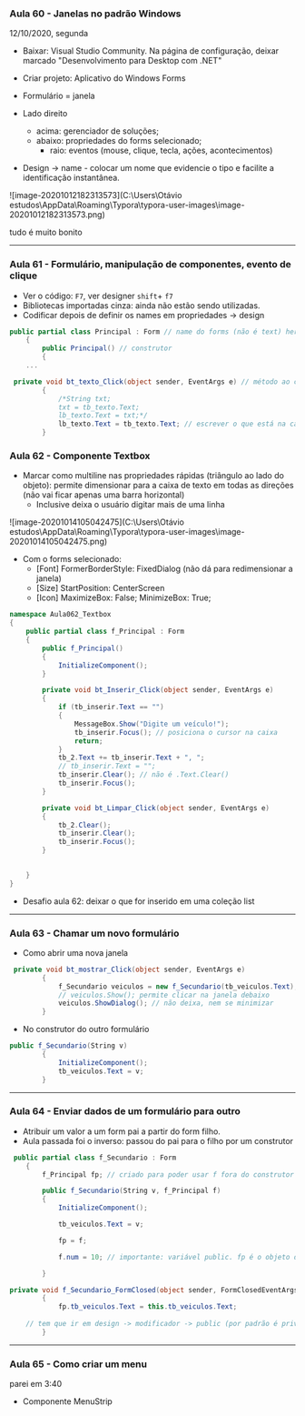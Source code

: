 ### Aula 60 - Janelas no padrão Windows

12/10/2020, segunda

- Baixar: Visual Studio Community. Na página de configuração, deixar marcado "Desenvolvimento para Desktop com .NET"
- Criar projeto: Aplicativo do Windows Forms
- Formulário = janela
- Lado direito
  - acima: gerenciador de soluções;
  - abaixo: propriedades do forms selecionado; 
    - raio: eventos (mouse, clique, tecla, ações, acontecimentos)

- Design -> name - colocar um nome que evidencie o tipo e facilite a identificação instantânea.

  

![image-20201012182313573](C:\Users\Otávio estudos\AppData\Roaming\Typora\typora-user-images\image-20201012182313573.png)

tudo é muito bonito

---

### Aula 61 - Formulário, manipulação de componentes, evento de clique

- Ver o código: `F7`, ver designer `shift`+ `f7`
-  Bibliotecas importadas cinza: ainda não estão sendo utilizadas.
- Codificar depois de definir os names em propriedades -> design

```c#
public partial class Principal : Form // name do forms (não é text) herda de Form
    {
        public Principal() // construtor
        {
    ...
```

```c#
 private void bt_texto_Click(object sender, EventArgs e) // método ao clicar no botão
        {
            /*String txt;
            txt = tb_texto.Text;
            lb_texto.Text = txt;*/
            lb_texto.Text = tb_texto.Text; // escrever o que está na caixa no label
        }
```

### Aula 62 - Componente Textbox

- Marcar como multiline nas propriedades rápidas (triângulo ao lado do objeto): permite dimensionar para a caixa de texto em todas as direções (não vai ficar apenas uma barra horizontal)
  - Inclusive deixa o usuário digitar mais de uma linha

![image-20201014105042475](C:\Users\Otávio estudos\AppData\Roaming\Typora\typora-user-images\image-20201014105042475.png)

- Com o forms selecionado:
  - [Font] FormerBorderStyle: FixedDialog (não dá para redimensionar a janela)
  - [Size] StartPosition: CenterScreen
  - [Icon] MaximizeBox: False; MinimizeBox: True;

```c#
namespace Aula062_Textbox
{
    public partial class f_Principal : Form
    {
        public f_Principal()
        {
            InitializeComponent();
        }

        private void bt_Inserir_Click(object sender, EventArgs e)
        {
            if (tb_inserir.Text == "")
            {
                MessageBox.Show("Digite um veículo!");
                tb_inserir.Focus(); // posiciona o cursor na caixa
                return;
            }
            tb_2.Text += tb_inserir.Text + ", ";
            // tb_inserir.Text = "";
            tb_inserir.Clear(); // não é .Text.Clear()
            tb_inserir.Focus();
        }

        private void bt_Limpar_Click(object sender, EventArgs e)
        {
            tb_2.Clear();
            tb_inserir.Clear();
            tb_inserir.Focus();
        }

       
    }
}

```

- Desafio aula 62: deixar o que for inserido em uma coleção list

---

### Aula 63 - Chamar um novo formulário

- Como abrir uma nova janela

```c#
 private void bt_mostrar_Click(object sender, EventArgs e)
        {
            f_Secundario veiculos = new f_Secundario(tb_veiculos.Text); // chamando outro formulário
            // veiculos.Show(); permite clicar na janela debaixo
            veiculos.ShowDialog(); // não deixa, nem se minimizar
        }
```

- No construtor do outro formulário

```c#
public f_Secundario(String v)
        {
            InitializeComponent();
            tb_veiculos.Text = v;
        }
```

---

### Aula 64 - Enviar dados de um formulário para outro

- Atribuir um valor a um form pai a partir do form filho.
- Aula passada foi o inverso: passou do pai para o filho por um construtor

```c#
 public partial class f_Secundario : Form
    {
        f_Principal fp; // criado para poder usar f fora do construtor

        public f_Secundario(String v, f_Principal f)
        {
            InitializeComponent();

            tb_veiculos.Text = v;

            fp = f;

            f.num = 10; // importante: variável public. fp é o objeto da classe f_Principal?

        }
```

```c#
private void f_Secundario_FormClosed(object sender, FormClosedEventArgs e)
        {
            fp.tb_veiculos.Text = this.tb_veiculos.Text;  
    
    // tem que ir em design -> modificador -> public (por padrão é private)
        }
```

---

### Aula 65 - Como criar um menu

parei em 3:40

- Componente MenuStrip